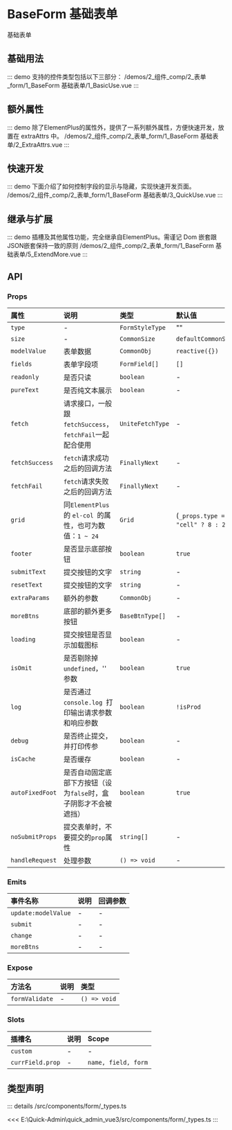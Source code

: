 # BaseForm 基础表单

基础表单


## 基础用法
::: demo 支持的控件类型包括以下三部分：
/demos/2_组件_comp/2_表单_form/1_BaseForm 基础表单/1_BasicUse.vue
:::


## 额外属性
::: demo 除了ElementPlus的属性外，提供了一系列额外属性，方便快速开发，放置在 extraAttrs 中。
/demos/2_组件_comp/2_表单_form/1_BaseForm 基础表单/2_ExtraAttrs.vue
:::


## 快速开发
::: demo 下面介绍了如何控制字段的显示与隐藏，实现快速开发页面。
/demos/2_组件_comp/2_表单_form/1_BaseForm 基础表单/3_QuickUse.vue
:::


## 继承与扩展
::: demo 插槽及其他属性功能，完全继承自ElementPlus。需谨记 Dom 嵌套跟JSON嵌套保持一致的原则
/demos/2_组件_comp/2_表单_form/1_BaseForm 基础表单/5_ExtendMore.vue
:::



## API 
### Props

|属性|说明|类型|默认值|
|:---|:---|:---|:---|
|`type`|-|`FormStyleType`|""|
|`size`|-|`CommonSize`|`defaultCommonSize`|
|`modelValue`|表单数据|`CommonObj`|`reactive({})`|
|`fields`|表单字段项|`FormField[]`|`[]`|
|`readonly`|是否只读|`boolean`|-|
|`pureText`|是否纯文本展示|`boolean`|-|
|`fetch`|请求接口，一般跟`fetchSuccess`，`fetchFail`一起配合使用|`UniteFetchType`|-|
|`fetchSuccess`|`fetch`请求成功之后的回调方法|`FinallyNext`|-|
|`fetchFail`|`fetch`请求失败之后的回调方法|`FinallyNext`|-|
|`grid`|同`ElementPlus `的 `el-col `的属性，也可为数值：`1 ~ 24`|`Grid`|(`_props.type === "cell" ? 8 : 24`)|
|`footer`|是否显示底部按钮|`boolean`|`true`|
|`submitText`|提交按钮的文字|`string`|-|
|`resetText`|提交按钮的文字|`string`|-|
|`extraParams`|额外的参数|`CommonObj`|-|
|`moreBtns`|底部的额外更多按钮|`BaseBtnType[]`|-|
|`loading`|提交按钮是否显示加载图标|`boolean`|-|
|`isOmit`|是否剔除掉 `undefined`，'' 参数|`boolean`|`true`|
|`log`|是否通过 `console.log `打印输出请求参数和响应参数|`boolean`|`!isProd`|
|`debug`|是否终止提交，并打印传参|`boolean`|-|
|`isCache`|是否缓存|`boolean`|-|
|`autoFixedFoot`|是否自动固定底部下方按钮（设为`false`时，盒子阴影才不会被遮挡）|`boolean`|`true`|
|`noSubmitProps`|提交表单时，不要提交的`prop`属性|`string[]`|-|
|`handleRequest`|处理参数|`() => void`|-|

### Emits

|事件名称|说明|回调参数|
|:---|:---|:---|
|`update:modelValue`|-|-|
|`submit`|-|-|
|`change`|-|-|
|`moreBtns`|-|-|

### Expose

|方法名|说明|类型|
|:---|:---|:---|
|`formValidate`|-|`() => void`|

### Slots

|插槽名|说明|Scope|
|:---|:---|:---|
|`custom`|-|-|
|`currField.prop`|-|`name, field, form`|



## 类型声明
::: details
/src/components/form/_types.ts

<<< E:\Quick-Admin\quick_admin_vue3/src/components/form/_types.ts
:::  


